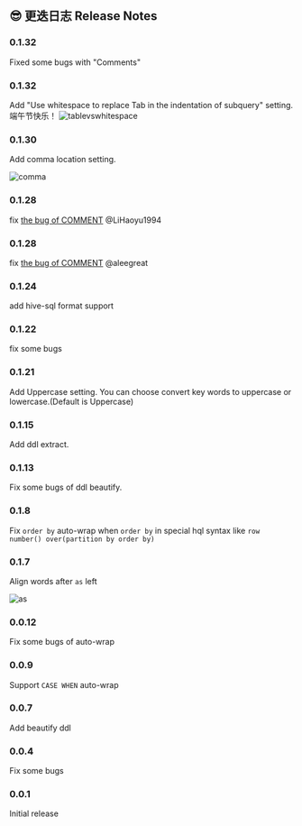 
## 😎 更迭日志 Release Notes 


### 0.1.32
Fixed some bugs with "Comments"


### 0.1.32

Add "Use whitespace to replace Tab in the indentation of subquery" setting.
端午节快乐！
![tablevswhitespace](https://clarkyu1993.coding.net/p/tuku/d/pic/git/raw/master/tablevswhitespace.png?raw=true)


### 0.1.30

Add comma location setting.

![comma](https://clarkyu1993.coding.net/p/tuku/d/pic/git/raw/master/comma.png?raw=true)

### 0.1.28

fix [the bug of COMMENT](https://github.com/clarkyu2016/sql-beautify/issues/4) @LiHaoyu1994 

### 0.1.28

fix [the bug of COMMENT](https://github.com/clarkyu2016/sql-beautify/issues/3) @aleegreat 

### 0.1.24

add hive-sql format support

### 0.1.22

fix some bugs

### 0.1.21

Add Uppercase setting. You can choose convert key words to uppercase or lowercase.(Default is Uppercase)

### 0.1.15

Add ddl extract.

### 0.1.13

Fix some bugs of ddl beautify.

### 0.1.8

Fix `order by` auto-wrap when `order by` in special hql syntax like `row number() over(partition by order by)`

### 0.1.7

Align words after `as` left

![as](https://clarkyu1993.coding.net/p/tuku/d/pic/git/raw/master/as.gif?raw=true)

### 0.0.12
Fix some bugs of auto-wrap

### 0.0.9
Support `CASE WHEN` auto-wrap

### 0.0.7
Add beautify ddl

### 0.0.4

Fix some bugs

### 0.0.1

Initial release
















